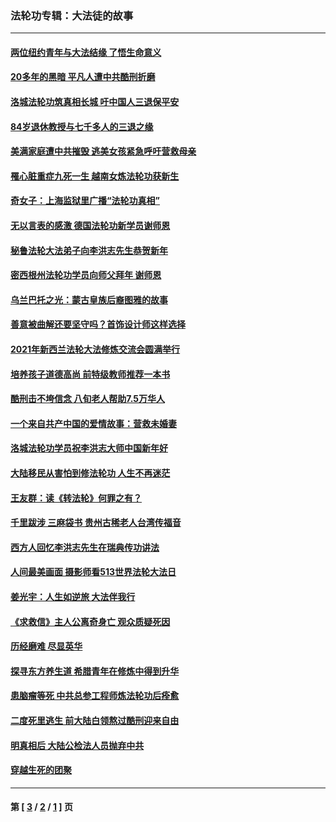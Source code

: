 ### 法轮功专辑：大法徒的故事
---
#### [两位纽约青年与大法结缘 了悟生命意义](../../pages/nf1147481/n14002785.md?05250430) 
#### [20多年的黑暗 平凡人遭中共酷刑折磨](../../pages/nf1147481/n13997976.md?05250430) 
#### [洛城法轮功筑真相长城 吁中国人三退保平安](../../pages/nf1147481/n13892471.md?05250430) 
#### [84岁退休教授与七千多人的三退之缘](../../pages/nf1147481/n13796650.md?05250430) 
#### [美满家庭遭中共摧毁 逃美女孩紧急呼吁营救母亲](../../pages/nf1147481/n13792859.md?05250430) 
#### [罹心脏重症九死一生 越南女炼法轮功获新生](../../pages/nf1147481/n13732766.md?05250430) 
#### [奇女子：上海监狱里广播“法轮功真相”](../../pages/nf1147481/n13726443.md?05250430) 
#### [无以言表的感激 德国法轮功新学员谢师恩](../../pages/nf1147481/n13543790.md?05250430) 
#### [秘鲁法轮大法弟子向李洪志先生恭贺新年](../../pages/nf1147481/n13540182.md?05250430) 
#### [密西根州法轮功学员向师父拜年 谢师恩](../../pages/nf1147481/n13538183.md?05250430) 
#### [乌兰巴托之光：蒙古皇族后裔图雅的故事](../../pages/nf1147481/n13155759.md?05250430) 
#### [善意被曲解还要坚守吗？首饰设计师这样选择](../../pages/nf1147481/n13077575.md?05250430) 
#### [2021年新西兰法轮大法修炼交流会圆满举行](../../pages/nf1147481/n13033149.md?05250430) 
#### [培养孩子道德高尚 前特级教师推荐一本书](../../pages/nf1147481/n12938640.md?05250430) 
#### [酷刑击不垮信念 八旬老人帮助7.5万华人](../../pages/nf1147481/n12880712.md?05250430) 
#### [一个来自共产中国的爱情故事：营救未婚妻](../../pages/nf1147481/n12778386.md?05250430) 
#### [洛城法轮功学员祝李洪志大师中国新年好](../../pages/nf1147481/n12724685.md?05250430) 
#### [大陆移民从害怕到修法轮功 人生不再迷茫](../../pages/nf1147481/n12414325.md?05250430) 
#### [王友群：读《转法轮》何罪之有？](../../pages/nf1147481/n12408647.md?05250430) 
#### [千里跋涉 三麻袋书 贵州古稀老人台湾传福音](../../pages/nf1147481/n12198750.md?05250430) 
#### [西方人回忆李洪志先生在瑞典传功讲法](../../pages/nf1147481/n12099607.md?05250430) 
#### [人间最美画面 摄影师看513世界法轮大法日](../../pages/nf1147481/n12094118.md?05250430) 
#### [姜光宇：人生如逆旅 大法伴我行](../../pages/nf1147481/n12088664.md?05250430) 
#### [《求救信》主人公离奇身亡 观众质疑死因](../../pages/nf1147481/n11845215.md?05250430) 
#### [历经磨难 尽显英华](../../pages/nf1147481/n11723297.md?05250430) 
#### [探寻东方养生道 希腊青年在修炼中得到升华](../../pages/nf1147481/n11494502.md?05250430) 
#### [患脑瘤等死 中共总参工程师炼法轮功后痊愈](../../pages/nf1147481/n11466682.md?05250430) 
#### [二度死里逃生 前大陆白领熬过酷刑迎来自由](../../pages/nf1147481/n11368594.md?05250430) 
#### [明真相后 大陆公检法人员抛弃中共](../../pages/nf1147481/n11358618.md?05250430) 
#### [穿越生死的团聚](../../pages/nf1147481/n11258922.md?05250430) 

---
#### 第 [ [3](./3.md?05250430) / [2](./2.md?05250430) / [1](./1.md?05250430) ] 页
